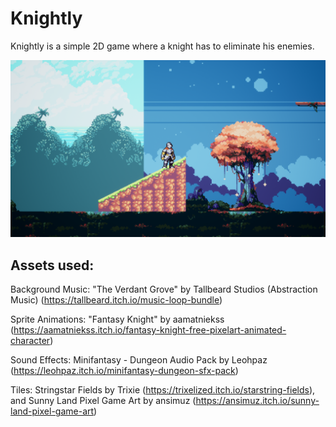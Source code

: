 # Knightly
Knightly is a simple 2D game where a knight has to eliminate his enemies.

![Knightly Screenshot](Knightly_Screenshot.png)

## Assets used:
Background Music: "The Verdant Grove" by Tallbeard Studios (Abstraction Music) (https://tallbeard.itch.io/music-loop-bundle)

Sprite Animations: "Fantasy Knight" by aamatniekss (https://aamatniekss.itch.io/fantasy-knight-free-pixelart-animated-character)

Sound Effects: Minifantasy - Dungeon Audio Pack by Leohpaz (https://leohpaz.itch.io/minifantasy-dungeon-sfx-pack)

Tiles: Stringstar Fields by Trixie (https://trixelized.itch.io/starstring-fields), and Sunny Land Pixel Game Art by ansimuz (https://ansimuz.itch.io/sunny-land-pixel-game-art)
